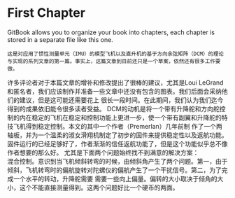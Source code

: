 # First Chapter

GitBook allows you to organize your book into chapters, each chapter is stored in a separate file like this one.

    这是对应用了惯性测量单元（IMU）的模型飞机以及直升机的基于方向余弦矩阵（DCM）的理论与实现的系列文章的第一篇。事实上，这篇文章到目前还只是一个草案，依然还有很多工作要做。
许多评论者对于本篇文章的增补和修改提出了很棒的建议，尤其是Loui LeGrand和匿名者，我们应该制作并准备一些文章中还没有包含的图表。我们后面会采纳他们的建议，但是这可能还需要花上
很长一段时间。在此期间，我们认为我们迄今得到的成果依旧能令很多读者受益。
	DCM的动机是将一个带有升降舵和方向舵控制的内在稳定的飞机在稳定和控制功能上更进一步，使一个带有副翼和升降舵的特技飞机得到稳定控制。本文的其中一个作者（Premerlan）几年前制
作了一个两轴板，并为一个温柔的淑女滑翔机制定了初步的固件来提供稳定性以及返航功能。固件运行的已经足够好了，作者渐渐的信任返航功能了，但是这个功能似乎总不像作者想要的那么好。
尤其是下面两个问题始终找不到满意的解决方案：	
	混合控制。意识到当飞机倾斜转弯的时候，由倾斜角产生了两个问题。第一，由于倾斜，飞机转弯时的偏航旋转对陀螺仪的偏航产生了一个干扰信号。第二，为了完成一个水平的转动，升降舵需要
需要一些向上偏量。偏转的大小取决于倾角的大小，这个不能直接测量得到。这两个问题好比一个硬币的两面。